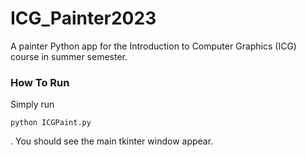 # ICG_Painter2023
A painter Python app for the Introduction to Computer Graphics (ICG) course in summer semester.

### How To Run

Simply run 
```
python ICGPaint.py
```
. You should see the main tkinter window appear.
